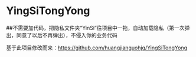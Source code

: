 # YingSiTongYong

##不需要加代码，把隐私文件夹“YinSi”往项目中一拖，自动加载隐私（第一次弹出，同意了以后不再弹出），不侵入你的业务代码

基于此项目修改而来：https://github.com/huangjianguohjg/YingSiTongYong

